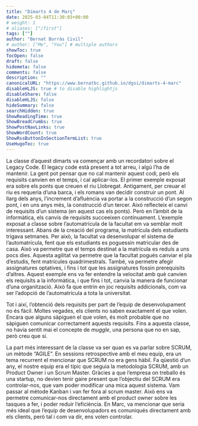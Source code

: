 ```yaml
---
title: "Dimarts 4 de Març"
date: 2025-03-04T11:30:03+00:00
# weight: 1
# aliases: ["/first"]
tags: [""]
author: "Bernat Borràs Civil"
# author: ["Me", "You"] # multiple authors
showToc: true
TocOpen: false
draft: false
hidemeta: false
comments: false
description: ""
canonicalURL: "https://www.bernatbc.github.io/dgsi/dimarts-4-marc"
disableHLJS: true # to disable highlightjs
disableShare: false
disableHLJS: false
hideSummary: false
searchHidden: true
ShowReadingTime: true
ShowBreadCrumbs: true
ShowPostNavLinks: true
ShowWordCount: true
ShowRssButtonInSectionTermList: true
UseHugoToc: true
---
```



La classe d’aquest dimarts va començar amb un recordatori sobre el Legacy Code. El legacy code està present a tot arreu, i algú l’ha de mantenir. La gent pot pensar que no cal mantenir aquest codi, però els requisits canvien en el temps, i cal aplicar-los. El primer exemple exposat era sobre els ponts que creuen el riu Llobregat. Antigament, per creuar el riu es requeria d’una barca, i els romans van decidir construir un pont. Al llarg dels anys, l’increment d’afluència va portar a la construcció d’un segon pont, i en uns anys més, la construcció d’un tercer. Això reflecteix el canvi de requisits d’un sistema (en aquest cas els ponts). Però en l’àmbit de la informàtica, els canvis de requisits succeeixen contínuament. L’exemple exposat a classe sobre l’automatrícula de la facultat em va semblar molt interessant. Abans de la creació del programa, la matrícula dels estudiants trigava setmanes. Per això, la facultat va desenvolupar el sistema de l’automatrícula, fent que els estudiants es poguessin matricular des de casa. Això va permetre que el temps destinat a la matrícula es reduís a uns pocs dies. Aquesta agilitat va permetre que la facultat pogués canviar el pla d’estudis, fent matrícules quadrimestrals. També, va permetre afegir assignatures optatives, i fins i tot que les assignatures fossin prerequisits d’altres. Aquest exemple ens va fer entendre la velocitat amb què canvien els requisits a la informàtica, i que fins i tot, canvia la manera de funcionar d’una organització. Això fa que entrin en joc requisits addicionals, com va ser l’adopció de l’automatrícula a tota la universitat.

Tot i així, l’obtenció dels requisits per part de l’equip de desenvolupament no és fàcil. Moltes vegades, els clients no saben exactament el que volen. Encara que alguns sàpiguen el que volen, és molt probable que no sàpiguen comunicar correctament aquests requisits. Fins a aquesta classe, no havia sentit mai el concepte de _muggle_, una persona que no en sap, però creu que sí.

La part més interessant de la classe va ser quan es va parlar sobre SCRUM, un mètode “AGILE”. En sessions retrospective amb el meu equip, era un tema recurrent el mencionar que SCRUM no era gens hàbil. Fa qüestió d’un any, el nostre equip era el típic que seguia la metodologia SCRUM, amb un Product Owner i un Scrum Master. Gràcies a que l’empresa on treballo és una startup, no devien tenir gaire present que l’objectiu del SCRUM era controlar-nos, que vam poder modificar una mica aquest sistema. Vam passar al mètode Kanban i van fer fora al scrum master. Això ens va permetre comunicar-nos directament amb el product owner sobre les tasques a fer, i poder reduir l’eficiència. En Marc, va mencionar que seria més ideal que l’equip de desenvolupadors es comuniqués directament amb els clients, però tal i com va dir, ens volen controlar.